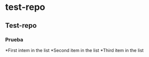 # test-repo
## Test-repo
### Prueba
*First intem in the list
*Second item in the list
*Third item in the list
